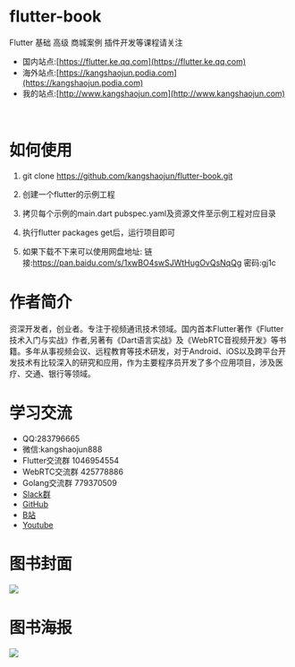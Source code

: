 # flutter-book
Flutter 基础 高级 商城案例 插件开发等课程请关注<br>
- 国内站点:[https://flutter.ke.qq.com](https://flutter.ke.qq.com)
- 海外站点:[https://kangshaojun.podia.com](https://kangshaojun.podia.com)
- 我的站点:[http://www.kangshaojun.com](http://www.kangshaojun.com)

<br>

# 如何使用

1. git clone https://github.com/kangshaojun/flutter-book.git

2. 创建一个flutter的示例工程

3. 拷贝每个示例的main.dart pubspec.yaml及资源文件至示例工程对应目录

4. 执行flutter packages get后，运行项目即可

5. 如果下载不下来可以使用网盘地址: 链接:https://pan.baidu.com/s/1xwBO4swSJWtHugOvQsNqQg  密码:gj1c

# 作者简介
资深开发者，创业者。专注于视频通讯技术领域。国内首本Flutter著作《Flutter技术入门与实战》作者,另著有《Dart语言实战》及《WebRTC音视频开发》等书籍。多年从事视频会议、远程教育等技术研发，对于Android、iOS以及跨平台开发技术有比较深入的研究和应用，作为主要程序员开发了多个应用项目，涉及医疗、交通、银行等领域。
  

# 学习交流
- QQ:283796665 
- 微信:kangshaojun888
- Flutter交流群 1046954554
- WebRTC交流群 425778886
- Golang交流群 779370509
- [Slack群](https://join.slack.com/t/kangshaojun/shared_invite/zt-riffsdox-jDe6AWhisMMeSC5Hx2bNMQ)
- [GitHub](https://github.com/kangshaojun)
- [B站](https://space.bilibili.com/394612055)
- [Youtube](https://www.youtube.com/channel/UCRFjV30272wRoWMTM4eLBuA)


# 图书封面
<img src="https://raw.githubusercontent.com/kangshaojun/flutter-book/master/screenshots/book_cover_2.jpeg"/>

# 图书海报
<img src="https://raw.githubusercontent.com/kangshaojun/flutter-book/master/screenshots/book_ad_2.jpeg"/>


